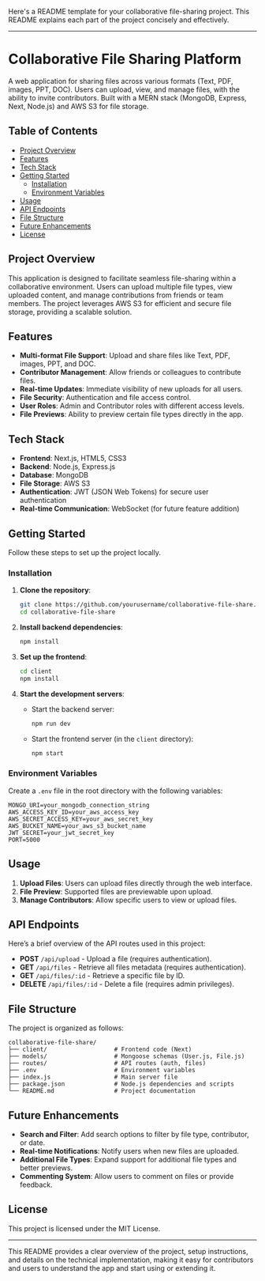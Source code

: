Here's a README template for your collaborative file-sharing project. This README explains each part of the project concisely and effectively.

---

# Collaborative File Sharing Platform

A web application for sharing files across various formats (Text, PDF, images, PPT, DOC). Users can upload, view, and manage files, with the ability to invite contributors. Built with a MERN stack (MongoDB, Express, Next, Node.js) and AWS S3 for file storage.

## Table of Contents
- [Project Overview](#project-overview)
- [Features](#features)
- [Tech Stack](#tech-stack)
- [Getting Started](#getting-started)
  - [Installation](#installation)
  - [Environment Variables](#environment-variables)
- [Usage](#usage)
- [API Endpoints](#api-endpoints)
- [File Structure](#file-structure)
- [Future Enhancements](#future-enhancements)
- [License](#license)

## Project Overview
This application is designed to facilitate seamless file-sharing within a collaborative environment. Users can upload multiple file types, view uploaded content, and manage contributions from friends or team members. The project leverages AWS S3 for efficient and secure file storage, providing a scalable solution.

## Features
- **Multi-format File Support**: Upload and share files like Text, PDF, images, PPT, and DOC.
- **Contributor Management**: Allow friends or colleagues to contribute files.
- **Real-time Updates**: Immediate visibility of new uploads for all users.
- **File Security**: Authentication and file access control.
- **User Roles**: Admin and Contributor roles with different access levels.
- **File Previews**: Ability to preview certain file types directly in the app.

## Tech Stack
- **Frontend**: Next.js, HTML5, CSS3
- **Backend**: Node.js, Express.js
- **Database**: MongoDB
- **File Storage**: AWS S3
- **Authentication**: JWT (JSON Web Tokens) for secure user authentication
- **Real-time Communication**: WebSocket (for future feature addition)

## Getting Started
Follow these steps to set up the project locally.

### Installation
1. **Clone the repository**:
   ```bash
   git clone https://github.com/yourusername/collaborative-file-share.git
   cd collaborative-file-share
   ```

2. **Install backend dependencies**:
   ```bash
   npm install
   ```

3. **Set up the frontend**:
   ```bash
   cd client
   npm install
   ```

4. **Start the development servers**:
   - Start the backend server:
     ```bash
     npm run dev
     ```
   - Start the frontend server (in the `client` directory):
     ```bash
     npm start
     ```

### Environment Variables
Create a `.env` file in the root directory with the following variables:

```plaintext
MONGO_URI=your_mongodb_connection_string
AWS_ACCESS_KEY_ID=your_aws_access_key
AWS_SECRET_ACCESS_KEY=your_aws_secret_key
AWS_BUCKET_NAME=your_aws_s3_bucket_name
JWT_SECRET=your_jwt_secret_key
PORT=5000
```

## Usage
1. **Upload Files**: Users can upload files directly through the web interface.
2. **File Preview**: Supported files are previewable upon upload.
3. **Manage Contributors**: Allow specific users to view or upload files.

## API Endpoints
Here’s a brief overview of the API routes used in this project:

- **POST** `/api/upload` - Upload a file (requires authentication).
- **GET** `/api/files` - Retrieve all files metadata (requires authentication).
- **GET** `/api/files/:id` - Retrieve a specific file by ID.
- **DELETE** `/api/files/:id` - Delete a file (requires admin privileges).

## File Structure
The project is organized as follows:

```
collaborative-file-share/
├── client/                   # Frontend code (Next)
├── models/                   # Mongoose schemas (User.js, File.js)
├── routes/                   # API routes (auth, files)
├── .env                      # Environment variables
├── index.js                  # Main server file
├── package.json              # Node.js dependencies and scripts
└── README.md                 # Project documentation
```

## Future Enhancements
- **Search and Filter**: Add search options to filter by file type, contributor, or date.
- **Real-time Notifications**: Notify users when new files are uploaded.
- **Additional File Types**: Expand support for additional file types and better previews.
- **Commenting System**: Allow users to comment on files or provide feedback.

## License
This project is licensed under the MIT License.

---

This README provides a clear overview of the project, setup instructions, and details on the technical implementation, making it easy for contributors and users to understand the app and start using or extending it.